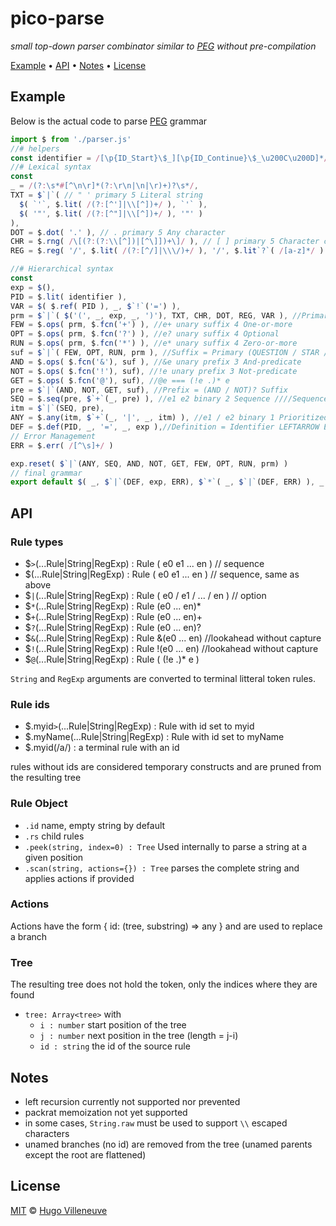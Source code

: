 <!-- markdownlint-disable MD032 MD036 MD041 -->
# pico-parse

*small top-down parser combinator similar to [PEG](https://bford.info/pub/lang/peg.pdf)
 without pre-compilation*

[Example](#example) • [API](#api) • [Notes](#notes) • [License](#license)

## Example

Below is the actual code to parse [PEG](https://bford.info/pub/lang/peg.pdf) grammar

```javascript
import $ from './parser.js'
//# helpers
const identifier = /[\p{ID_Start}\$_][\p{ID_Continue}\$_\u200C\u200D]*/u
//# Lexical syntax
const
_ = /(?:\s*#[^\n\r]*(?:\r\n|\n|\r)+)?\s*/,
TXT = $`|`( // " ' primary 5 Literal string
  $( `'`, $.lit( /(?:[^']|\\[^])+/ ), `'` ),
  $( '"', $.lit( /(?:[^"]|\\[^])+/ ), '"' )
),
DOT = $.dot( '.' ), // . primary 5 Any character
CHR = $.rng( /\[(?:(?:\\[^])|[^\]])+\]/ ), // [ ] primary 5 Character class
REG = $.reg( '/', $.lit( /(?:[^/]|\\\/)+/ ), '/', $.lit`?`( /[a-z]*/ ) )

//# Hierarchical syntax
const
exp = $(),
PID = $.lit( identifier ),
VAR = $( $.ref( PID ), _, $`!`('=') ),
prm = $`|`( $('(', _, exp, _, ')'), TXT, CHR, DOT, REG, VAR ), //Primary = Identifier !LEFTARROW / OPEN Expression CLOSE / Literal / Class / DOT
FEW = $.ops( prm, $.fcn('+') ), //e+ unary suffix 4 One-or-more
OPT = $.ops( prm, $.fcn('?') ), //e? unary suffix 4 Optional
RUN = $.ops( prm, $.fcn('*') ), //e* unary suffix 4 Zero-or-more
suf = $`|`( FEW, OPT, RUN, prm ), //Suffix = Primary (QUESTION / STAR / PLUS)?
AND = $.ops( $.fcn('&'), suf ), //&e unary prefix 3 And-predicate
NOT = $.ops( $.fcn('!'), suf), //!e unary prefix 3 Not-predicate
GET = $.ops( $.fcn('@'), suf), //@e === (!e .)* e
pre = $`|`(AND, NOT, GET, suf), //Prefix = (AND / NOT)? Suffix
SEQ = $.seq(pre, $`+`(_, pre) ), //e1 e2 binary 2 Sequence ////Sequence = Prefix*
itm = $`|`(SEQ, pre),
ANY = $.any(itm, $`+`(_, '|', _, itm) ), //e1 / e2 binary 1 Prioritized Choice //Expression = Sequence (SLASH Sequence)*
DEF = $.def(PID, _, '=', _, exp ),//Definition = Identifier LEFTARROW Expression
// Error Management
ERR = $.err( /[^\s]+/ )

exp.reset( $`|`(ANY, SEQ, AND, NOT, GET, FEW, OPT, RUN, prm) )
// final grammar
export default $( _, $`|`(DEF, exp, ERR), $`*`( _, $`|`(DEF, ERR) ), _ )
```

## API

### Rule types

* $`>`(...Rule|String|RegExp) : Rule ( e0 e1 ... en ) // sequence
* $(...Rule|String|RegExp) : Rule ( e0 e1 ... en ) // sequence, same as above
* $`|`(...Rule|String|RegExp) : Rule  ( e0 / e1 / ... / en ) // option
* $`*`(...Rule|String|RegExp) : Rule  (e0 ... en)*
* $`+`(...Rule|String|RegExp) : Rule  (e0 ... en)+
* $`?`(...Rule|String|RegExp) : Rule  (e0 ... en)?
* $`&`(...Rule|String|RegExp) : Rule  &(e0 ... en) //lookahead without capture
* $`!`(...Rule|String|RegExp) : Rule  !(e0 ... en) //lookahead without capture
* $`@`(...Rule|String|RegExp) : Rule  ( (!e .)* e )

`String` and `RegExp` arguments are converted to terminal litteral token rules.

### Rule ids

* $.myid`>`(...Rule|String|RegExp) : Rule with id set to myid
* $.myName(...Rule|String|RegExp) : Rule with id set to myName
* $.myid(/a/) : a terminal rule with an id

rules without ids are considered temporary constructs and are pruned from the resulting tree

### Rule Object

* `.id` name, empty string by default
* `.rs` child rules
* `.peek(string, index=0) : Tree` Used internally to parse a string at a given position
* `.scan(string, actions={}) : Tree` parses the complete string and applies actions if provided

### Actions

Actions have the form { id: (tree, substring) => any } and are used to replace a branch

### Tree

The resulting tree does not hold the token, only the indices where they are found
* `tree: Array<tree>` with
  * `i : number` start position of the tree
  * `j : number` next position in the tree (length = j-i)
  * `id : string` the id of the source rule

## Notes

* left recursion currently not supported nor prevented
* packrat memoization not yet supported
* in some cases, `String.raw` must be used to support `\\` escaped characters
* unamed branches (no id) are removed from the tree (unamed parents except the root are flattened)

## License

[MIT](http://www.opensource.org/licenses/MIT) © [Hugo Villeneuve](https://github.com/hville)
